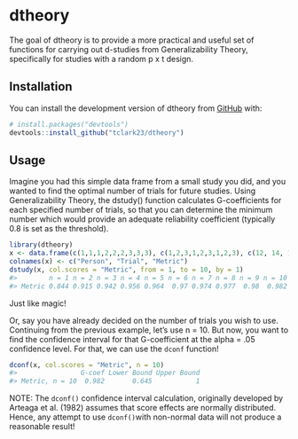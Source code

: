 
<!-- README.md is generated from README.Rmd. Please edit that file -->

# dtheory

<!-- badges: start -->
<!-- badges: end -->

The goal of dtheory is to provide a more practical and useful set of
functions for carrying out d-studies from Generalizability Theory,
specifically for studies with a random p x t design.

## Installation

You can install the development version of dtheory from
[GitHub](https://github.com/) with:

``` r
# install.packages("devtools")
devtools::install_github("tclark23/dtheory")
```

## Usage

Imagine you had this simple data frame from a small study you did, and
you wanted to find the optimal number of trials for future studies.
Using Generalizability Theory, the dstudy() function calculates
G-coefficients for each specified number of trials, so that you can
determine the minimum number which would provide an adequate reliability
coefficient (typically 0.8 is set as the threshold).

``` r
library(dtheory)
x <- data.frame(c(1,1,1,2,2,2,3,3,3), c(1,2,3,1,2,3,1,2,3), c(12, 14, 12, 22, 22, 19, 17, 22, 20))
colnames(x) <- c("Person", "Trial", "Metric")
dstudy(x, col.scores = "Metric", from = 1, to = 10, by = 1)
#>        n = 1 n = 2 n = 3 n = 4 n = 5 n = 6 n = 7 n = 8 n = 9 n = 10
#> Metric 0.844 0.915 0.942 0.956 0.964  0.97 0.974 0.977  0.98  0.982
```

Just like magic!

Or, say you have already decided on the number of trials you wish to
use. Continuing from the previous example, let’s use n = 10. But now,
you want to find the confidence interval for that G-coefficient at the
alpha = .05 confidence level. For that, we can use the `dconf` function!

``` r
dconf(x, col.scores = "Metric", n = 10)
#>                G-coef Lower Bound Upper Bound
#> Metric, n = 10  0.982       0.645           1
```

NOTE: The `dconf()` confidence interval calculation, originally
developed by Arteaga et al. (1982) assumes that score effects are
normally distributed. Hence, any attempt to use `dconf()`with non-normal
data will not produce a reasonable result!
